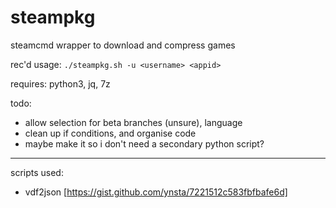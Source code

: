 # steampkg

steamcmd wrapper to download and compress games

rec'd usage: `./steampkg.sh -u <username> <appid>`

requires: python3, jq, 7z

todo:

 - allow selection for beta branches (unsure),  language
 - clean up if conditions, and organise code
 - maybe make it so i don't need a secondary python script?

---

scripts used:

 - vdf2json [https://gist.github.com/ynsta/7221512c583fbfbafe6d]
